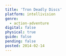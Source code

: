 ```yaml
---
title: 'Tron Deadly Discs'
platform: intellivision
genre:
  - action-adventure
digital: false
physical: true
guide: false
pending: false
posted: 2014-02-14
---
```


